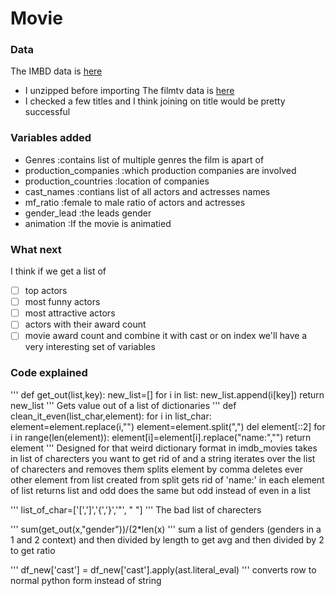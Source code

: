 # Movie
### Data
The IMBD data is [here](https://www.kaggle.com/datasets/tmdb/tmdb-movie-metadata)
  - I unzipped before importing
The filmtv data is [here](https://www.kaggle.com/datasets/stefanoleone992/filmtv-movies-dataset)
  - I checked a few titles and I think joining on title would be pretty successful
### Variables added
- Genres :contains list of multiple genres the film is apart of
- production_companies :which production companies are involved
- production_countries :location of companies
- cast_names :contians list of all actors and actresses names
- mf_ratio :female to male ratio of actors and actresses
- gender_lead :the leads gender
- animation :If the movie is animatied 
### What next
I think if we get a list of 
- [ ] top actors
- [ ] most funny actors
- [ ] most attractive actors
- [ ] actors with their award count
- [ ] movie award count
and combine it with cast or on index we'll have a very interesting set of variables
### Code explained
'''
def get_out(list,key):
  new_list=[]
  for i in list:
    new_list.append(i[key])
  return new_list
'''
Gets value out of a list of dictionaries
'''
def clean_it_even(list_char,element):
  for i in list_char:
    element=element.replace(i,"")
  element=element.split(",")
  del element[::2]
  for i in range(len(element)):
    element[i]=element[i].replace("name:","")
  return element
 '''
 Designed for that weird dictionary format in imdb_movies
 takes in list of charecters you want to get rid of and a string
 iterates over the list of charecters and removes them
 splits element by comma
 deletes ever other element from list created from split
 gets rid of 'name:' in each element of list
 returns list
 and odd does the same but odd instead of even in a list
 
'''
list_of_char=['[',']','{','}','"', " "]
'''
The bad list of charecters

'''
sum(get_out(x,"gender"))/(2*len(x)
'''
sum a list of genders (genders in a 1 and 2 context) and then divided by length to get avg and then divided by 2 to get ratio

'''
df_new['cast'] = df_new['cast'].apply(ast.literal_eval)
'''
converts row to normal python form instead of string


